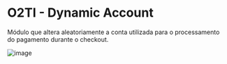 # O2TI - Dynamic Account

Módulo que altera aleatoriamente a conta utilizada para o processamento do pagamento durante o checkout.

![image](https://github.com/elisei/pagbank-dynamic-account/assets/1786389/a3cf4dc8-4456-4b18-a0e6-115a3ebe896c)
